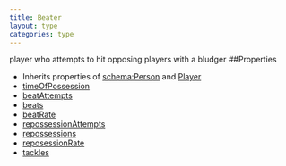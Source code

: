 ```yaml
---
title: Beater
layout: type
categories: type
---
```

player who attempts to hit opposing players with a bludger 
##Properties
* Inherits properties of [schema:Person](http://schema.org/Person) and [Player](Player)
* [timeOfPossession](timeOfPossession)
* [beatAttempts](beatAttempts)
* [beats](beats)
* [beatRate](beatRate)
* [repossessionAttempts](repossessionAttempts)
* [repossessions](repossessions)
* [reposessionRate](repossessionRate)
* [tackles](tackles)

